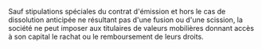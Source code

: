   
 Sauf stipulations spéciales du contrat d'émission et hors le cas de dissolution anticipée ne résultant pas d'une fusion ou d'une scission, la société ne peut imposer aux titulaires de valeurs mobilières donnant accès à son capital le rachat ou le remboursement de leurs droits.  

  
